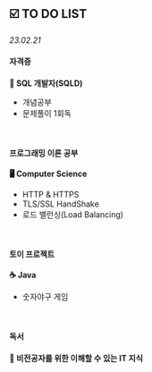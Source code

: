 ## ☑️ TO DO LIST
*23.02.21*

#### 자격증
<strong>💾 SQL 개발자(SQLD)</strong>
  - 개념공부
  - 문제풀이 1회독

<br>

#### 프로그래밍 이론 공부
<strong>🖥️ Computer Science</strong>
  - HTTP & HTTPS
  - TLS/SSL HandShake
  - 로드 밸런싱(Load Balancing)

<br>

#### 토이 프로젝트
<strong>☕️ Java</strong>
 - 숫자야구 게임

<br>

#### 독서
<strong>🔖 비전공자를 위한 이해할 수 있는 IT 지식</strong>